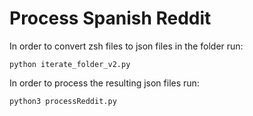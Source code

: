 # Process Spanish Reddit

In order to convert zsh files to json files in the folder run:
```
python iterate_folder_v2.py
```

In order to process the resulting json files run:
```
python3 processReddit.py
```

